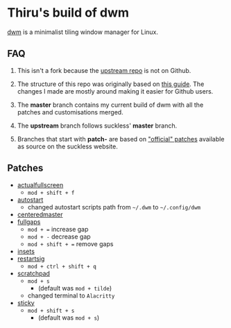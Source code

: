 # Thiru's build of dwm

[dwm](https://dwm.suckless.org/) is a minimalist tiling window manager for Linux.

## FAQ

1. This isn't a fork because the [upstream repo](https://git.suckless.org/dwm) is not on Github.

1. The structure of this repo was originally based on [this guide](https://dwm.suckless.org/customisation/patches_in_git/). The changes I made are mostly around making it easier for Github users.

1. The **master** branch contains my current build of dwm with all the patches and customisations merged.

1. The **upstream** branch follows suckless' **master** branch.

1. Branches that start with **patch-** are based on ["official" patches](https://dwm.suckless.org/patches/) available as source on the suckless website.

## Patches

* [actualfullscreen](https://dwm.suckless.org/patches/actualfullscreen/)
  * `mod + shift + f`
* [autostart](https://dwm.suckless.org/patches/autostart/)
  * changed autostart scripts path from `~/.dwm` to `~/.config/dwm`
* [centeredmaster](https://dwm.suckless.org/patches/centeredmaster/)
* [fullgaps](https://dwm.suckless.org/patches/fullgaps/)
  * `mod + =` increase gap
  * `mod + -` decrease gap
  * `mod + shift + =` remove gaps
* [insets](https://dwm.suckless.org/patches/insets/)
* [restartsig](https://dwm.suckless.org/patches/restartsig/)
  * `mod + ctrl + shift + q`
* [scratchpad](https://dwm.suckless.org/patches/scratchpad/)
  * `mod + s`
    * (default was `mod + tilde`)
  * changed terminal to `Alacritty`
* [sticky](https://dwm.suckless.org/patches/sticky/)
  * `mod + shift + s`
    * (default was `mod + s`)
